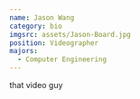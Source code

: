 ```yaml
---
name: Jason Wang
category: bio
imgsrc: assets/Jason-Board.jpg
position: Videographer
majors:
  - Computer Engineering
---
```

that video guy
